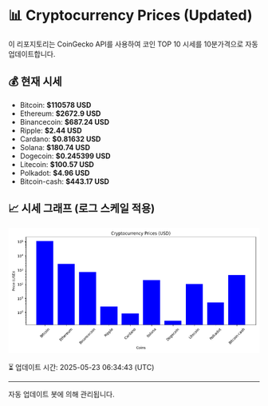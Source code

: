 
# 📊 Cryptocurrency Prices (Updated)

이 리포지토리는 CoinGecko API를 사용하여 코인 TOP 10 시세를 10분가격으로 자동 업데이트합니다.

## 💰 현재 시세
- Bitcoin: **$110578 USD**
- Ethereum: **$2672.9 USD**
- Binancecoin: **$687.24 USD**
- Ripple: **$2.44 USD**
- Cardano: **$0.81632 USD**
- Solana: **$180.74 USD**
- Dogecoin: **$0.245399 USD**
- Litecoin: **$100.57 USD**
- Polkadot: **$4.96 USD**
- Bitcoin-cash: **$443.17 USD**

## 📈 시세 그래프 (로그 스케일 적용)
![Crypto Prices](crypto_prices.png)

⏳ 업데이트 시간: 2025-05-23 06:34:43 (UTC)

---
자동 업데이트 봇에 의해 관리됩니다.
